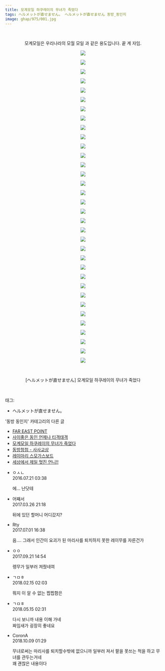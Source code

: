 ```yaml
---
title: 모계모일 하쿠레이의 무녀가 죽었다
tags: ヘルメットが直せません。 ヘルメットが直せません 동방_동인지
image: ghap/975/001.jpg
---
```

<div class="article">
<p style="text-align: center; clear: none; float: none;"><br/></p>
<p style="text-align: center; clear: none; float: none;">모계모일은 우리나라의 모월 모일 과 같은 용도입니다. 끝 계 자임.</p>
<p style="text-align: center; clear: none; float: none;"><img src="{{ site.nasurl }}/ghap/975/001.jpg"/></p>
<p style="text-align: center; clear: none; float: none;"><img src="{{ site.nasurl }}/ghap/975/002.jpg"/></p>
<p style="text-align: center; clear: none; float: none;"><img src="{{ site.nasurl }}/ghap/975/003.jpg"/></p>
<p style="text-align: center; clear: none; float: none;"><img src="{{ site.nasurl }}/ghap/975/004.jpg"/></p>
<p style="text-align: center; clear: none; float: none;"><img src="{{ site.nasurl }}/ghap/975/005.jpg"/></p>
<p style="text-align: center; clear: none; float: none;"><img src="{{ site.nasurl }}/ghap/975/006.jpg"/></p>
<p style="text-align: center; clear: none; float: none;"><img src="{{ site.nasurl }}/ghap/975/007.jpg"/></p>
<p style="text-align: center; clear: none; float: none;"><img src="{{ site.nasurl }}/ghap/975/008.jpg"/></p>
<p style="text-align: center; clear: none; float: none;"><img src="{{ site.nasurl }}/ghap/975/009.jpg"/></p>
<p style="text-align: center; clear: none; float: none;"><img src="{{ site.nasurl }}/ghap/975/010.jpg"/></p>
<p style="text-align: center; clear: none; float: none;"><img src="{{ site.nasurl }}/ghap/975/011.jpg"/></p>
<p style="text-align: center; clear: none; float: none;"><img src="{{ site.nasurl }}/ghap/975/012.jpg"/></p>
<p style="text-align: center; clear: none; float: none;"><img src="{{ site.nasurl }}/ghap/975/013.jpg"/></p>
<p style="text-align: center; clear: none; float: none;"><img src="{{ site.nasurl }}/ghap/975/014.jpg"/></p>
<p style="text-align: center; clear: none; float: none;"><img src="{{ site.nasurl }}/ghap/975/015.jpg"/></p>
<p style="text-align: center; clear: none; float: none;"><img src="{{ site.nasurl }}/ghap/975/016.jpg"/></p>
<p style="text-align: center; clear: none; float: none;"><img src="{{ site.nasurl }}/ghap/975/017.jpg"/></p>
<p style="text-align: center; clear: none; float: none;"><img src="{{ site.nasurl }}/ghap/975/018.jpg"/></p>
<p style="text-align: center; clear: none; float: none;"><img src="{{ site.nasurl }}/ghap/975/019.jpg"/></p>
<p style="text-align: center; clear: none; float: none;"><img src="{{ site.nasurl }}/ghap/975/020.jpg"/></p>
<p style="text-align: center; clear: none; float: none;"><img src="{{ site.nasurl }}/ghap/975/021.jpg"/></p>
<p style="text-align: center; clear: none; float: none;"><img src="{{ site.nasurl }}/ghap/975/022.jpg"/></p>
<p style="text-align: center; clear: none; float: none;"><img src="{{ site.nasurl }}/ghap/975/023.jpg"/></p>
<p style="text-align: center; clear: none; float: none;"><img src="{{ site.nasurl }}/ghap/975/024.jpg"/></p>
<p style="text-align: center; clear: none; float: none;"><img src="{{ site.nasurl }}/ghap/975/025.jpg"/></p>
<p style="text-align: center; clear: none; float: none;"><img src="{{ site.nasurl }}/ghap/975/026.jpg"/></p>
<p style="text-align: center; clear: none; float: none;"><img src="{{ site.nasurl }}/ghap/975/027.jpg"/></p>
<p style="text-align: center; clear: none; float: none;"><img src="{{ site.nasurl }}/ghap/975/028.jpg"/></p>
<p style="text-align: center; clear: none; float: none;"><img src="{{ site.nasurl }}/ghap/975/029.jpg"/></p>
<p style="text-align: center; clear: none; float: none;"><img src="{{ site.nasurl }}/ghap/975/030.jpg"/></p>
<p style="text-align: center; clear: none; float: none;"><img src="{{ site.nasurl }}/ghap/975/031.jpg"/></p>
<p style="text-align: center; clear: none; float: none;"><img src="{{ site.nasurl }}/ghap/975/032.jpg"/></p>
<p style="text-align: center; clear: none; float: none;"><img src="{{ site.nasurl }}/ghap/975/033.jpg"/></p>
<p style="text-align: center; clear: none; float: none;"><img src="{{ site.nasurl }}/ghap/975/034.jpg"/></p>
<p style="text-align: center; clear: none; float: none;"><br/></p>
<p style="text-align: center; clear: none; float: none;">[ヘルメットが直せません] 모계모일 하쿠레이의 무녀가 죽었다</p>
<p><br/></p>
</div><div class="tagTrail">
<p>태그: </p>
<ul>
<li>ヘルメットが直せません。</li>
</ul>
</div><div class="another">
<p>'동방 동인지' 카테고리의 다른 글</p>
<ul>
<li><a href="/2016-07-21-ghap_977">FAR EAST POINT</a></li>
<li><a href="/2016-07-21-ghap_976">사이좋은 동인 언제나 티격태격</a></li>
<li><a href="/2016-07-21-ghap_975">모계모일 하쿠레이의 무녀가 죽었다</a></li>
<li><a href="/2016-07-21-ghap_974">동방청첩 - 사사교상</a></li>
<li><a href="/2016-07-21-ghap_973">레이마리 스모가스보드</a></li>
<li><a href="/2016-07-21-ghap_972">세상에서 제일 멋진 언니!!</a></li>
</ul>
</div><div class="cb_module cb_fluid">
<div class="cb_wrt cb_profile">
<div class="comment">
<ul>
<li class="cb_thumb_off" id="comment14760816">
<div class="cb_comment_area">
<div class="cb_info_area">
<div class="cb_section">
<span class="cb_nick_name">ㅇㅅㄴ</span>
</div>
<div class="cb_section">
<span class="cb_date">2016.07.21 03:38 </span>
</div>
</div>
<div class="cb_dsc_comment">
<p class="cb_dsc">
											에... 난닷테
										</p>
</div>
</div></li>
<li class="cb_thumb_off" id="comment14949775">
<div class="cb_comment_area">
<div class="cb_info_area">
<div class="cb_section">
<span class="cb_nick_name">어째서</span>
</div>
<div class="cb_section">
<span class="cb_date">2017.03.26 21:18 </span>
</div>
</div>
<div class="cb_dsc_comment">
<p class="cb_dsc">
											뒤에 있던 할머니 어디갔지?
										</p>
</div>
</div></li>
<li class="cb_thumb_off" id="comment15026904">
<div class="cb_comment_area">
<div class="cb_info_area">
<div class="cb_section">
<span class="cb_nick_name">Rty</span>
</div>
<div class="cb_section">
<span class="cb_date">2017.07.01 16:38 </span>
</div>
</div>
<div class="cb_dsc_comment">
<p class="cb_dsc">
											음.... 그래서 인간이 요괴가 된 마리사를 퇴치하지 못한 레이무를 자른건가
										</p>
</div>
</div></li>
<li class="cb_thumb_off" id="comment15087762">
<div class="cb_comment_area">
<div class="cb_info_area">
<div class="cb_section">
<span class="cb_nick_name">ㅇㅇ</span>
</div>
<div class="cb_section">
<span class="cb_date">2017.09.21 14:54 </span>
</div>
</div>
<div class="cb_dsc_comment">
<p class="cb_dsc">
											렝무가 일부러 져줬네여
										</p>
</div>
</div></li>
<li class="cb_thumb_off" id="comment15199906">
<div class="cb_comment_area">
<div class="cb_info_area">
<div class="cb_section">
<span class="cb_nick_name">ㄱㅁㅎ</span>
</div>
<div class="cb_section">
<span class="cb_date">2018.02.15 02:03 </span>
</div>
</div>
<div class="cb_dsc_comment">
<p class="cb_dsc">
											뭐지 이 알 수 없는 찝찝함은
										</p>
</div>
</div></li>
<li class="cb_thumb_off" id="comment15255776">
<div class="cb_comment_area">
<div class="cb_info_area">
<div class="cb_section">
<span class="cb_nick_name">ㄱㅁㅎ</span>
</div>
<div class="cb_section">
<span class="cb_date">2018.05.15 02:31 </span>
</div>
</div>
<div class="cb_dsc_comment">
<p class="cb_dsc">
											다시 보니까 내용 이해 가네<br/>
짜임새가 굉장히 좋네요
										</p>
</div>
</div></li>
<li class="cb_thumb_off" id="comment15348980">
<div class="cb_comment_area">
<div class="cb_info_area">
<div class="cb_section">
<span class="cb_nick_name">CoronA</span>
</div>
<div class="cb_section">
<span class="cb_date">2018.10.09 01:29 </span>
</div>
</div>
<div class="cb_dsc_comment">
<p class="cb_dsc">
											무녀로써는 마리사를 퇴치할수밖에 없으니까 일부러 져서 팔을 못쓰는 척을 하고 무녀를 관두는거네<br/>
꽤 괜찮은 내용이다
										</p>
</div>
</div></li>
</ul>
</div>
</div><!-- commentList close -->
</div>